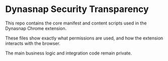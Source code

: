 # Dynasnap Security Transparency

This repo contains the core manifest and content scripts used in the Dynasnap Chrome extension.

These files show exactly what permissions are used, and how the extension interacts with the browser.

The main business logic and integration code remain private.
